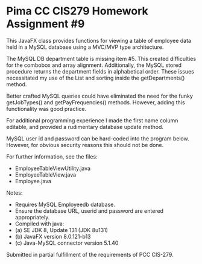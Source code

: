 # Pima CC CIS279 Homework Assignment #9

This JavaFX class provides functions for viewing a table of employee data held in a MySQL database using a MVC/MVP type architecture. 

The MySQL DB department table is missing item #5. This created difficulties for the combobox and array alignment. Additionally, the MySQL stored procedure returns the department fields in alphabetical order. These issues necessitated my use of the List<Pair> and sorting inside the getDepartments() method. 
 
Better crafted MySQL queries could have eliminated the need for the funky getJobTypes() and getPayFrequencies() methods. However, adding this functionality was good practice.
 
For additional programming experience I made the first name column editable, and provided a rudimentary database update method. 
 
MySQL user id and password can be hard-coded into the program below. However, for obvious security reasons this should not be done. 

For further information, see the files: 
* EmployeeTableViewUtility.java
* EmployeeTableView.java
* Employee.java
 
Notes: 
* Requires MySQL Employeedb database.
* Ensure the database URL, userid and password are entered appropriately.
* Compiled with java:
* (a) SE JDK 8, Update 131 (JDK 8u131)
* (b) JavaFX version 8.0.121-b13
* (c) Java-MySQL connector version 5.1.40
   
Submitted in partial fulfillment of the requirements of PCC CIS-279.
